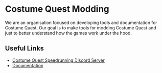 # Costume Quest Modding
We are an organisation focused on developing tools and documentation for Costume Quest. Our goal is to make tools for modding Costume Quest and just to better understand how the games work under the hood.

## Useful Links
- [Costume Quest Speedrunning Discord Server](https://discord.com/invite/BQWXS4M)
- [Documentation](https://github.com/Costume-Quest-Modding/CostumeQuest-Documentation/wiki)
